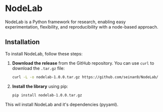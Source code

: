 # NodeLab
NodeLab is a Python framework for research, enabling easy experimentation, flexibility, and reproducibility with a node-based approach.

## Installation

To install NodeLab, follow these steps:

1. **Download the release** from the GitHub repository. You can use `curl` to download the `.tar.gz` file:
   
   ```bash
   curl -L -o nodelab-1.0.0.tar.gz https://github.com/seinan9/NodeLab/releases/download/v1.0.0/nodelab-1.0.0.tar.gz

2. **Install the library** using pip:

   ```bash
   pip install nodelab-1.0.0.tar.gz
   ```
   
This wil install NodeLab and it's dependencies (pyyaml).
